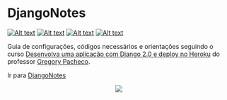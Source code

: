 # DjangoNotes

[![Alt text](https://github.com/hemilioaraujo/DjangoNotes/blob/master/img/facebook.png)][Facebook] [![Alt text](https://github.com/hemilioaraujo/DjangoNotes/blob/master/img/twitter.png)][Twitter] [![Alt text](https://github.com/hemilioaraujo/DjangoNotes/blob/master/img/linkedin.png)][LinkedIn] [![Alt text](https://github.com/hemilioaraujo/DjangoNotes/blob/master/img/instagram.png)][Instagram]

Guia de configurações, códigos necessários e orientações seguindo o curso [Desenvolva uma aplicação com Django 2.0 e deploy no Heroku] do professor [Gregory Pacheco].

Ir para [DjangoNotes]

<div align="center"><img src="https://github.com/hemilioaraujo/DjangoNotes/blob/master/img/requestResponse.png"></div>

[Desenvolva uma aplicação com Django 2.0 e deploy no Heroku]: https://www.udemy.com/share/1003joAkEddl1aQnw=/
[Gregory Pacheco]: https://www.udemy.com/user/gpzimpacheco/
[Facebook]: https://www.facebook.com/hemilioaraujo?ref=bookmarks
[Twitter]: https://twitter.com/hemilioaraujo
[LinkedIn]: https://www.linkedin.com/in/hem%C3%ADlio-lauro-47896510a/
[DjangoNotes]: https://github.com/hemilioaraujo/DjangoNotes/blob/master/DjangoNotes.md
[Instagram]: https://www.instagram.com/hemilioaraujo/